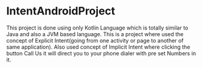 # IntentAndroidProject 
This project is done using only Kotlin Language which is totally similar to Java and also a JVM based language.
This is a project where used the concept of Explicit Intent(going from one activity or page to another of same application).
Also used concept of Implicit Intent where clicking the button Call Us it will direct you to your phone dialer with pre set Numbers in it.

